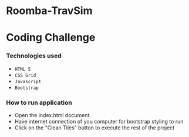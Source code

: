 # Roomba-TravSim

# Coding Challenge

### Technologies used
- ```HTML 5```
- ```CSS Grid```
- ```Javascript```
- ```Bootstrap```

### How to run application

- Open the index.html document
- Have internet connection of you computer for bootstrap styling to run
- Click on the "Clean Tiles" button to execute the rest of the project


